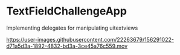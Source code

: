 # TextFieldChallengeApp
Implementing delegates for manipulating uitextviews


https://user-images.githubusercontent.com/22263679/156291022-d71a5d3a-1892-4832-bd3a-3ce45a76c559.mov

